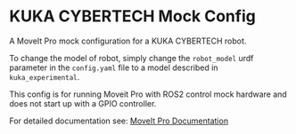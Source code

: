 # KUKA CYBERTECH Mock Config

A MoveIt Pro mock configuration for a KUKA CYBERTECH robot.

To change the model of robot, simply change the `robot_model` urdf parameter  in the `config.yaml` file to a model described in `kuka_experimental`.

This config is for running Moveit Pro with ROS2 control mock hardware and does not start up with a GPIO controller.

For detailed documentation see: [MoveIt Pro Documentation](https://docs.picknik.ai/)

